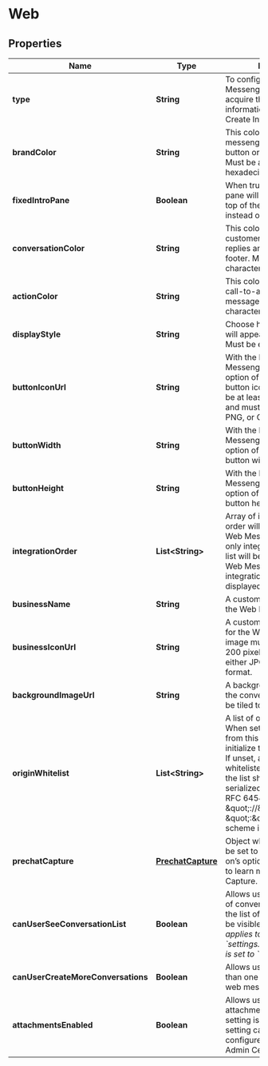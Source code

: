 

# Web

## Properties

Name | Type | Description | Notes
------------ | ------------- | ------------- | -------------
**type** | **String** | To configure a Web Messenger integration, acquire the required information and call the Create Integration endpoint.  |  [optional]
**brandColor** | **String** | This color will be used in the messenger header and the button or tab in idle state. Must be a 3 or 6-character hexadecimal color.  |  [optional]
**fixedIntroPane** | **Boolean** | When true, the introduction pane will be pinned at the top of the conversation instead of scrolling with it.  |  [optional]
**conversationColor** | **String** | This color will be used for customer messages, quick replies and actions in the footer. Must be a 3 or 6-character hexadecimal color.  |  [optional]
**actionColor** | **String** | This color will be used for call-to-actions inside your messages. Must be a 3 or 6-character hexadecimal color.  |  [optional]
**displayStyle** | **String** | Choose how the messenger will appear on your website. Must be either button or tab.  |  [optional]
**buttonIconUrl** | **String** | With the button style Web Messenger, you have the option of selecting your own button icon. The image must be at least 200 x 200 pixels and must be in either JPG, PNG, or GIF format.  |  [optional]
**buttonWidth** | **String** | With the button style Web Messenger, you have the option of specifying the button width.  |  [optional]
**buttonHeight** | **String** | With the button style Web Messenger, you have the option of specifying the button height.  |  [optional]
**integrationOrder** | **List&lt;String&gt;** | Array of integration IDs, order will be reflected in the Web Messenger. When set, only integrations from this list will be displayed in the Web Messenger. If unset, all integrations will be displayed.  |  [optional]
**businessName** | **String** | A custom business name for the Web Messenger. |  [optional]
**businessIconUrl** | **String** | A custom business icon url for the Web Messenger. The image must be at least 200 x 200 pixels and must be in either JPG, PNG, or GIF format.  |  [optional]
**backgroundImageUrl** | **String** | A background image url for the conversation. Image will be tiled to fit the window.  |  [optional]
**originWhitelist** | **List&lt;String&gt;** | A list of origins to whitelist. When set, only the origins from this list will be able to initialize the Web Messenger. If unset, all origins are whitelisted. The elements in the list should follow the serialized-origin format from RFC 6454: scheme \&quot;://\&quot; host [ \&quot;:\&quot; port ], where scheme is http or https.  |  [optional]
**prechatCapture** | [**PrechatCapture**](PrechatCapture.md) | Object whose properties can be set to specify the add-on’s options. See the [guide](https://docs.smooch.io/guide/web-messenger/#prechat-capture) to learn more about Prechat Capture.  |  [optional]
**canUserSeeConversationList** | **Boolean** | Allows users to view their list of conversations. By default, the list of conversations will be visible. *This setting only applies to apps where &#x60;settings.multiConvoEnabled&#x60; is set to &#x60;true&#x60;*.  |  [optional]
**canUserCreateMoreConversations** | **Boolean** | Allows users to create more than one conversation on the web messenger integration.  |  [optional]
**attachmentsEnabled** | **Boolean** | Allows users to send attachments. By default, the setting is set to true. This setting can only be configured in Zendesk Admin Center.  |  [optional] [readonly]



